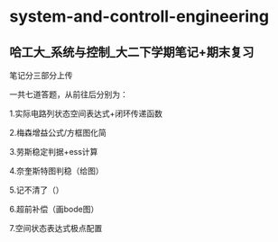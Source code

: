 # system-and-controll-engineering
## 哈工大_系统与控制_大二下学期笔记+期末复习

笔记分三部分上传

一共七道答题，从前往后分别为：

1.实际电路列状态空间表达式+闭环传递函数

2.梅森增益公式/方框图化简

3.劳斯稳定判据+ess计算

4.奈奎斯特图判稳（给图）

5.记不清了（）

6.超前补偿（画bode图）

7.空间状态表达式极点配置
